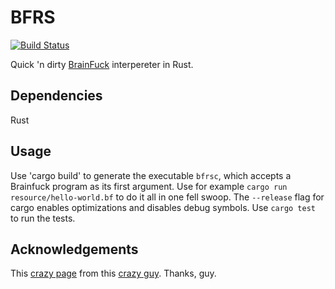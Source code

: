 # BFRS
[![Build Status](https://travis-ci.org/deciduously/bfrs.svg?branch=master)](https://travis-ci.org/deciduously/bfrs)

Quick 'n dirty [BrainFuck](https://en.wikipedia.org/wiki/Brainfuck) interpereter in Rust.
## Dependencies
Rust
## Usage
Use 'cargo build' to generate the executable `bfrsc`, which accepts a Brainfuck program as its first argument.  Use for example `cargo run resource/hello-world.bf` to do it all in one fell swoop.  The `--release` flag for cargo enables optimizations and disables debug symbols.  Use `cargo test` to run the tests.
## Acknowledgements
This [crazy page](http://www.hevanet.com/cristofd/brainfuck/) from this [crazy guy](http://www.hevanet.com/cristofd/brainfuck/daniel.png).  Thanks, guy.
